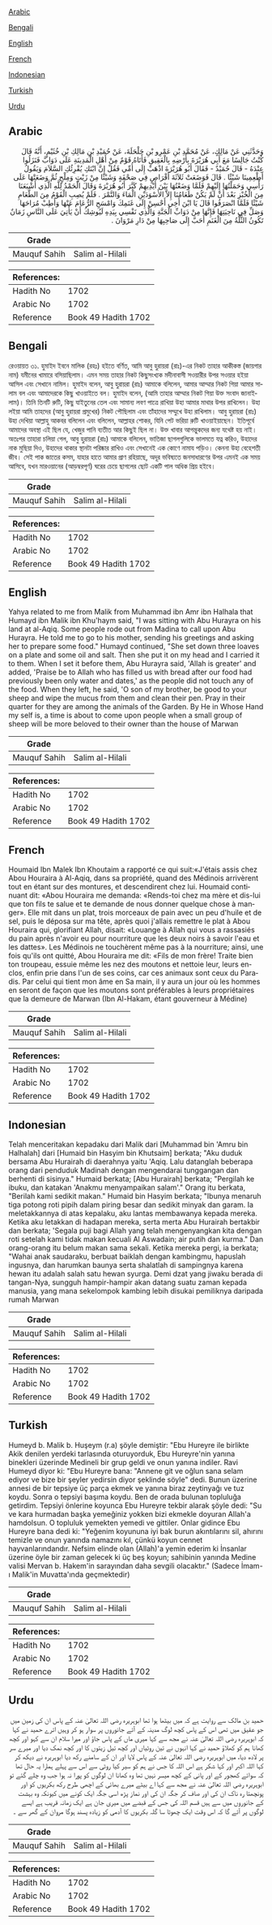 [Arabic](#arabic)

[Bengali](#bengali)

[English](#english)

[French](#french)

[Indonesian](#indonesian)

[Turkish](#turkish)

[Urdu](#urdu)

## Arabic


<div dir="rtl" lang="ar" style={{fontSize:'larger',backgroundColor:'#f8f9fa',padding:20}}>
وَحَدَّثَنِي عَنْ مَالِكٍ، عَنْ مُحَمَّدِ بْنِ عَمْرِو بْنِ حَلْحَلَةَ، عَنْ حُمَيْدِ بْنِ مَالِكِ بْنِ خُثَيْمٍ، أَنَّهُ قَالَ كُنْتُ جَالِسًا مَعَ أَبِي هُرَيْرَةَ بِأَرْضِهِ بِالْعَقِيقِ فَأَتَاهُ قَوْمٌ مِنْ أَهْلِ الْمَدِينَةِ عَلَى دَوَابَّ فَنَزَلُوا عِنْدَهُ - قَالَ حُمَيْدٌ - فَقَالَ أَبُو هُرَيْرَةَ اذْهَبْ إِلَى أُمِّي فَقُلْ إِنَّ ابْنَكِ يُقْرِئُكِ السَّلاَمَ وَيَقُولُ أَطْعِمِينَا شَيْئًا ‏.‏ قَالَ فَوَضَعَتْ ثَلاَثَةَ أَقْرَاصٍ فِي صَحْفَةٍ وَشَيْئًا مِنْ زَيْتٍ وَمِلْحٍ ثُمَّ وَضَعَتْهَا عَلَى رَأْسِي وَحَمَلْتُهَا إِلَيْهِمْ فَلَمَّا وَضَعْتُهَا بَيْنَ أَيْدِيهِمْ كَبَّرَ أَبُو هُرَيْرَةَ وَقَالَ الْحَمْدُ لِلَّهِ الَّذِي أَشْبَعَنَا مِنَ الْخُبْزِ بَعْدَ أَنْ لَمْ يَكُنْ طَعَامُنَا إِلاَّ الأَسْوَدَيْنِ الْمَاءَ وَالتَّمْرَ ‏.‏ فَلَمْ يُصِبِ الْقَوْمُ مِنَ الطَّعَامِ شَيْئًا فَلَمَّا انْصَرَفُوا قَالَ يَا ابْنَ أَخِي أَحْسِنْ إِلَى غَنَمِكَ وَامْسَحِ الرُّعَامَ عَنْهَا وَأَطِبْ مُرَاحَهَا وَصَلِّ فِي نَاحِيَتِهَا فَإِنَّهَا مِنْ دَوَابِّ الْجَنَّةِ وَالَّذِي نَفْسِي بِيَدِهِ لَيُوشِكُ أَنْ يَأْتِيَ عَلَى النَّاسِ زَمَانٌ تَكُونُ الثُّلَّةُ مِنَ الْغَنَمِ أَحَبَّ إِلَى صَاحِبِهَا مِنْ دَارِ مَرْوَانَ ‏.‏
</div>
<div style={{backgroundColor:'#f8f9fa',padding:20, marginBottom: 10}}><table> <thead> <tr> <th>Grade</th> <th></th> </tr> </thead> <tbody> <tr><td>Mauquf Sahih</td><td>Salim al-Hilali</td></tr></tbody></table><table> <thead> <tr> <th>References:</th> <th></th> </tr> </thead> <tbody><tr><td>Hadith No</td><td>1702</td></tr><tr><td>Arabic No</td><td>1702</td></tr><tr><td>Reference</td><td>Book 49 Hadith 1702</td></tr></tbody></table></div>

## Bengali


<div dir="ltr" lang="bn" style={{fontSize:'larger',backgroundColor:'#f8f9fa',padding:20}}>
রেওয়ায়ত ৩১. হুমাইদ ইবনে মালিক (রহঃ) হইতে বর্ণিত, আমি আবু হুরায়রা (রাঃ)-এর নিকট তাহার আকীকস্ত (জায়গার নাম) যমীনের খামারে বসিয়াছিলাম। এমন সময় তাহার নিকট কিছুসংখ্যক মদীনাবাসী সওয়ারীর উপর সওয়ার হইয়া আসিল এবং সেখানে নামিল। হুমাইদ বলেন, আবু হুরায়রা (রাঃ) আমাকে বলিলেন, আমার আম্মার নিকট গিয়া আমার সালাম বল এবং আমাদেরকে কিছু খাওয়াইতে বল। হুমাইদ বলেন, (আমি তাহার আম্মার নিকট গিয়া উক্ত সংবাদ জানাইলাম)। তিনি তিনটি রুটি, কিছু যাইতুনের তেল এবং সামান্য লবণ পাত্রে রাখিয়া উহা আমার মাথার উপর রাখিলেন। উহা লইয়া আমি তাহদের (আবু হুরায়রা প্রমুখের) নিকট পৌছিলাম এবং তাঁহাদের সম্মুখে উহা রাখিলাম। আবু হুরায়রা (রাঃ) উহা দেখিয়া আল্লাহু আকবর বলিলেন এবং বলিলেন, আল্লাহর শোকর, যিনি পেট ভরিয়া রুটি খাওয়াইয়াছেন। ইতিপূর্বে আমাদের অবস্থা এই ছিল যে, খেজুর পানি ব্যতীত আর কিছুই ছিল না। উক্ত খাবার আগন্তুকদের জন্য যথেষ্ট হয় নাই। অতঃপর তাহারা চলিয়া গেল, আবু হুরায়রা (রাঃ) আমাকে বলিলেন, ভাতিজা ছাগলগুলিকে ভালমতে যত্ন করিও, উহাদের নাক মুছিয়া দিও, উহাদের থাকার স্থানটা পরিষ্কার রাখিও এবং সেখানেই এক কোণে নামায পড়িও। কেননা উহা বেহেশতী জীব। সেই পাক জাতের কসম, যাহার হাতে আমার প্রাণ রহিয়াছে, অদূর ভবিষ্যতে জনসাধারণের উপর এমনই এক সময় আসিবে, যখন মারওয়ানের (আড়ম্বরপূর্ণ) ঘরের চেয়ে ছাগলের ছোট একটি পাল অধিক প্রিয় হইবে।
</div>
<div style={{backgroundColor:'#f8f9fa',padding:20, marginBottom: 10}}><table> <thead> <tr> <th>Grade</th> <th></th> </tr> </thead> <tbody> <tr><td>Mauquf Sahih</td><td>Salim al-Hilali</td></tr></tbody></table><table> <thead> <tr> <th>References:</th> <th></th> </tr> </thead> <tbody><tr><td>Hadith No</td><td>1702</td></tr><tr><td>Arabic No</td><td>1702</td></tr><tr><td>Reference</td><td>Book 49 Hadith 1702</td></tr></tbody></table></div>

## English


<div dir="ltr" lang="en" style={{fontSize:'larger',backgroundColor:'#f8f9fa',padding:20}}>
Yahya related to me from Malik from Muhammad ibn Amr ibn Halhala that Humayd ibn Malik ibn Khu'haym said, "I was sitting with Abu Hurayra on his land at al-Aqiq. Some people rode out from Madina to call upon Abu Hurayra. He told me to go to his mother, sending his greetings and asking her to prepare some food." Humayd continued, "She set down three loaves on a plate and some oil and salt. Then she put it on my head and I carried it to them. When I set it before them, Abu Hurayra said, 'Allah is greater' and added, 'Praise be to Allah who has filled us with bread after our food had previously been only water and dates,' as the people did not touch any of the food. When they left, he said, 'O son of my brother, be good to your sheep and wipe the mucus from them and clean their pen. Pray in their quarter for they are among the animals of the Garden. By He in Whose Hand my self is, a time is about to come upon people when a small group of sheep will be more beloved to their owner than the house of Marwan
</div>
<div style={{backgroundColor:'#f8f9fa',padding:20, marginBottom: 10}}><table> <thead> <tr> <th>Grade</th> <th></th> </tr> </thead> <tbody> <tr><td>Mauquf Sahih</td><td>Salim al-Hilali</td></tr></tbody></table><table> <thead> <tr> <th>References:</th> <th></th> </tr> </thead> <tbody><tr><td>Hadith No</td><td>1702</td></tr><tr><td>Arabic No</td><td>1702</td></tr><tr><td>Reference</td><td>Book 49 Hadith 1702</td></tr></tbody></table></div>

## French


<div dir="ltr" lang="fr" style={{fontSize:'larger',backgroundColor:'#f8f9fa',padding:20}}>
Houmaid Ibn Malek Ibn Khoutaim a rapporté ce qui suit:«J'étais assis chez Abou Houraira à Al-Aqiq, dans sa propriété, quand des Médinois arrivèrent tout en étant sur des montures, et descendirent chez lui. Houmaid continuant dit: «Abou Houraira me demanda: «Rends-toi chez ma mère et dis-lui que ton fils te salue et te demande de nous donner quelque chose à manger». Elle mit dans un plat, trois morceaux de pain avec un peu d'huile et de sel, puis le déposa sur ma tête, après quoi j'allais remettre le plat à Abou Houraira qui, glorifiant Allah, disait: «Louange à Allah qui vous a rassasiés du pain après n'avoir eu pour nourriture que les deux noirs à savoir l'eau et les dattes». Les Médinois ne touchèrent même pas à la nourriture; ainsi, une fois qu'ils ont quitté, Abou Houraira me dit: «Fils de mon frère! Traite bien ton troupeau, essuie même les nez des moutons et nettoie leur, leurs enclos, enfin prie dans l'un de ses coins, car ces animaux sont ceux du Paradis. Par celui qui tient mon âme en Sa main, il y aura un jour où les hommes en seront de façon que les moutons sont préférables à leurs propriétaires que la demeure de Marwan (Ibn Al-Hakam, étant gouverneur à Médine)
</div>
<div style={{backgroundColor:'#f8f9fa',padding:20, marginBottom: 10}}><table> <thead> <tr> <th>Grade</th> <th></th> </tr> </thead> <tbody> <tr><td>Mauquf Sahih</td><td>Salim al-Hilali</td></tr></tbody></table><table> <thead> <tr> <th>References:</th> <th></th> </tr> </thead> <tbody><tr><td>Hadith No</td><td>1702</td></tr><tr><td>Arabic No</td><td>1702</td></tr><tr><td>Reference</td><td>Book 49 Hadith 1702</td></tr></tbody></table></div>

## Indonesian


<div dir="ltr" lang="id" style={{fontSize:'larger',backgroundColor:'#f8f9fa',padding:20}}>
Telah menceritakan kepadaku dari Malik dari [Muhammad bin 'Amru bin Halhalah] dari [Humaid bin Hasyim bin Khutsaim] berkata; "Aku duduk bersama Abu Hurairah di daerahnya yaitu 'Aqiq. Lalu datanglah beberapa orang dari penduduk Madinah dengan mengendarai tunggangan dan berhenti di sisinya." Humaid berkata; [Abu Hurairah] berkata; "Pergilah ke ibuku, dan katakan 'Anakmu menyampaikan salam'." Orang itu berkata, "Berilah kami sedikit makan." Humaid bin Hasyim berkata; "Ibunya menaruh tiga potong roti pipih dalam piring besar dan sedikit minyak dan garam. Ia meletakkannya di atas kepalaku, aku lantas membawanya kepada mereka. Ketika aku letakkan di hadapan mereka, serta merta Abu Hurairah bertakbir dan berkata; 'Segala puji bagi Allah yang telah mengenyangkan kita dengan roti setelah kami tidak makan kecuali Al Aswadain; air putih dan kurma." Dan orang-orang itu belum makan sama sekali. Ketika mereka pergi, ia berkata; "Wahai anak saudaraku, berbuat baiklah dengan kambingmu, hapuslah ingusnya, dan harumkan baunya serta shalatlah di sampingnya karena hewan itu adalah salah satu hewan syurga. Demi dzat yang jiwaku berada di tangan-Nya, sungguh hampir-hampir akan datang suatu zaman kepada manusia, yang mana sekelompok kambing lebih disukai pemiliknya daripada rumah Marwan
</div>
<div style={{backgroundColor:'#f8f9fa',padding:20, marginBottom: 10}}><table> <thead> <tr> <th>Grade</th> <th></th> </tr> </thead> <tbody> <tr><td>Mauquf Sahih</td><td>Salim al-Hilali</td></tr></tbody></table><table> <thead> <tr> <th>References:</th> <th></th> </tr> </thead> <tbody><tr><td>Hadith No</td><td>1702</td></tr><tr><td>Arabic No</td><td>1702</td></tr><tr><td>Reference</td><td>Book 49 Hadith 1702</td></tr></tbody></table></div>

## Turkish


<div dir="ltr" lang="tr" style={{fontSize:'larger',backgroundColor:'#f8f9fa',padding:20}}>
Humeyd b. Malik b. Huşeym (r.a) şöyle demiştir: "Ebu Hureyre ile birlikte Akik denilen yerdeki tarlasında oturuyorduk, Ebu Hureyre'nin yanına binekleri üzerinde Medineli bir grup geldi ve onun yanına indiler. Ravi Humeyd diyor ki: "Ebu Hureyre bana: "Annene git ve oğlun sana selam ediyor ve bize bir şeyler yedirsin diyor şeklinde söyle" dedi. Bunun üzerine annesi de bir tepsiye üç parça ekmek ve yanına biraz zeytinyağı ve tuz koydu. Sonra o tepsiyi başıma koydu. Ben de orada bulunan topluluğa getirdim. Tepsiyi önlerine koyunca Ebu Hureyre tekbir alarak şöyle dedi: "Su ve kara hurmadan başka yemeğiniz yokken bizi ekmekle doyuran Allah'a hamdolsun. O topluluk yemekten yemedi ve gittiler. Onlar gidince Ebu Hureyre bana dedi ki: "Yeğenim koyununa iyi bak burun akıntılarını sil, ahırını temizle ve onun yanında namazını kıl, çünkü koyun cennet hayvanlarındandır. Nefsim elinde olan (Allah)'a yemin ederim ki İnsanlar üzerine öyle bir zaman gelecek ki üç beş koyun; sahibinin yanında Medine valisi Mervan b. Hakem'in sarayından daha sevgili olacaktır." (Sadece İmam-ı Malik'in Muvatta'ında geçmektedir)
</div>
<div style={{backgroundColor:'#f8f9fa',padding:20, marginBottom: 10}}><table> <thead> <tr> <th>Grade</th> <th></th> </tr> </thead> <tbody> <tr><td>Mauquf Sahih</td><td>Salim al-Hilali</td></tr></tbody></table><table> <thead> <tr> <th>References:</th> <th></th> </tr> </thead> <tbody><tr><td>Hadith No</td><td>1702</td></tr><tr><td>Arabic No</td><td>1702</td></tr><tr><td>Reference</td><td>Book 49 Hadith 1702</td></tr></tbody></table></div>

## Urdu


<div dir="rtl" lang="ur" style={{fontSize:'larger',backgroundColor:'#f8f9fa',padding:20}}>
حمید بن مالک سے روایت ہے کہ میں بیٹھا ہوا تھا ابوہریرہ رضی اللہ تعالیٰ عنہ کے پاس ان کی زمین میں جو عقیق میں تھی اس کے پاس کچھ لوگ مدینہ کے آئے جانوروں پر سوار ہو کر وہیں اترے حمید نے کہا کہ ابوہریرہ رضی اللہ تعالیٰ عنہ نے مجھ سے کہا میری ماں کے پاس جاؤ اور میرا سلام ان سے کہو اور کچھ کھانا ہم کو کھلاؤ حمید نے کہا انہوں نے تین روٹیاں اور کچھ تیل زیتوں کا اور کچھ نمک دیا اور میرے سر پر لادھ دیا، میں ابوہریرہ رضی اللہ تعالیٰ عنہ کے پاس لایا اور ان کے سامنے رکھ دیا ابوہریرہ نے دیکھ کر کہا اللہ اکبر اور کہا شکر ہے اس اللہ کا جس نے ہم کو سیر کیا روٹی سے اس سے پہلے ہمارا یہ حال تھا کہ سوائے کھجور کے اور پانی کے کچھ میسر نہیں تھا وہ کھانا ان لوگوں کو پورا نہ ہوا جب وہ چلے گئے تو ابوہریرہ رضی اللہ تعالیٰ عنہ نے مجھ سے کہا اے بیٹے میرے بھائی کے اچھی طرح رکھ بکریوں کو اور پونچھتا رہ ناک ان کی اور صاف کر جگہ ان کی اور نماز پڑھ اسی جگہ ایک کونے میں کیونکہ وہ بہشت کے جانوروں میں سے ہیں قسم اللہ کی جس کے قبضے میں میری جان ہے ایک زمانہ قریب ہے ایسے لوگوں پر آئے گا کہ اس وقت ایک چھوٹا سا گلہ بکریوں کا آدمی کو زیادہ پسند ہوگا مروان کے گھر سے ۔
</div>
<div style={{backgroundColor:'#f8f9fa',padding:20, marginBottom: 10}}><table> <thead> <tr> <th>Grade</th> <th></th> </tr> </thead> <tbody> <tr><td>Mauquf Sahih</td><td>Salim al-Hilali</td></tr></tbody></table><table> <thead> <tr> <th>References:</th> <th></th> </tr> </thead> <tbody><tr><td>Hadith No</td><td>1702</td></tr><tr><td>Arabic No</td><td>1702</td></tr><tr><td>Reference</td><td>Book 49 Hadith 1702</td></tr></tbody></table></div>